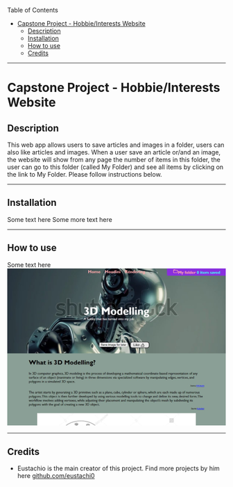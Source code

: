 Table of Contents
- [Capstone Project - Hobbie/Interests Website](#capstone-project---hobbieinterests-website)
  - [Description](#description)
  - [Installation](#installation)
  - [How to use](#how-to-use)
  - [Credits](#credits)

----

# Capstone Project - Hobbie/Interests Website


## Description
This web app allows users to save articles and images in a folder, users can also like articles and images. When a user save an article or/and an image, the website will show from any page the number of items in this folder, the user can go to this folder (called My Folder) and see all items by clicking on the link to My Folder. Please follow instructions below.

----

## Installation
Some text here
Some more text here

----

## How to use
Some text here
![screenshot](finalCapstone/misc/screenshot01.jpeg)

----

## Credits
 - Eustachio is the main creator of this project. Find more projects by him here [github.com/eustachi0](https://github.com/eustachi0)